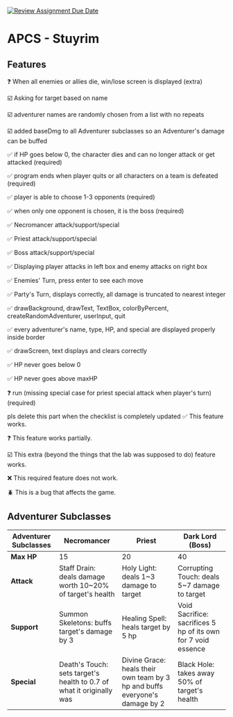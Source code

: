 [![Review Assignment Due Date](https://classroom.github.com/assets/deadline-readme-button-22041afd0340ce965d47ae6ef1cefeee28c7c493a6346c4f15d667ab976d596c.svg)](https://classroom.github.com/a/KprAwj1n)
# APCS - Stuyrim

## Features





:question: When all enemies or allies die, win/lose screen is displayed (extra)

:ballot_box_with_check: Asking for target based on name

:ballot_box_with_check: adventurer names are randomly chosen from a list with no repeats

:ballot_box_with_check: added baseDmg to all Adventurer subclasses so an Adventurer's damage can be buffed

:white_check_mark: if HP goes below 0, the character dies and can no longer attack or get attacked  (required)

:white_check_mark: program ends when player quits or all characters on a team is defeated (required)

:white_check_mark: player is able to choose 1-3 opponents (required)

:white_check_mark: when only one opponent is chosen, it is the boss (required)

:white_check_mark: Necromancer attack/support/special

:white_check_mark: Priest attack/support/special

:white_check_mark: Boss attack/support/special

:white_check_mark: Displaying player attacks in left box and enemy attacks on right box

:white_check_mark: Enemies' Turn, press enter to see each move

:white_check_mark: Party's Turn, displays correctly, all damage is truncated to nearest integer

:white_check_mark: drawBackground, drawText, TextBox, colorByPercent, createRandomAdventurer, userInput, quit

:white_check_mark: every adventurer's name, type, HP, and special are displayed properly inside border

:white_check_mark: drawScreen, text displays and clears correctly

:white_check_mark: HP never goes below 0

:white_check_mark: HP never goes above maxHP 

:question: run (missing special case for priest special attack when player's turn) (required)


pls delete this part when the checklist is completely updated
:white_check_mark: This feature works.

:question: This feature works partially.

:ballot_box_with_check: This extra (beyond the things that the lab was supposed to do) feature works.

:x: This required feature does not work.

:beetle: This is a bug that affects the game.


## Adventurer Subclasses

|**Adventurer Subclasses**|**Necromancer**|**Priest**|**Dark Lord (Boss)**|
| --- | --- | --- | --- |
|**Max HP**| 15 | 20 | 40 |
|**Attack**| Staff Drain: deals damage worth 10~20% of target's health|Holy Light: deals 1~3 damage to target | Corrupting Touch: deals 5~7 damage to target |
|**Support**| Summon Skeletons: buffs target's damage by 3| Healing Spell: heals target by 5 hp| Void Sacrifice: sacrifices 5 hp of its own for 7 void essence|
|**Special**| Death's Touch: sets target's health to 0.7 of what it originally was| Divine Grace: heals their own team by 3 hp and buffs everyone's damage by 2| Black Hole: takes away 50% of target's health|
